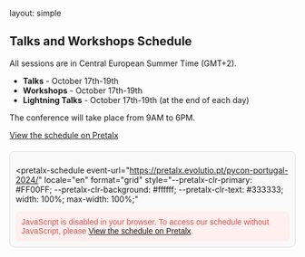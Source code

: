 layout: simple

## Talks and Workshops Schedule

All sessions are in Central European Summer Time (GMT+2).

- **Talks** - October 17th-19th
- **Workshops** - October 17th-19th
- **Lightning Talks** - October 17th-19th (at the end of each day)
<!-- - [**Sprints**](/information/sprints/) - June 8th-9th -->

The conference will take place from 9AM to 6PM.

<a href="https://pretalx.evolutio.pt/pycon-portugal-2024/schedule/" target="_blank">View the schedule on Pretalx</a>

<div id="pretalx-widget-container" style="margin-top: 20px;">
  <script
    type="text/javascript"
    src="https://pretalx.evolutio.pt/pycon-portugal-2024/schedule/widget/v2.en.js"
  ></script>

<pretalx-schedule
event-url="https://pretalx.evolutio.pt/pycon-portugal-2024/"
locale="en"
format="grid"
style="--pretalx-clr-primary: #FF00FF; --pretalx-clr-background: #ffffff; --pretalx-clr-text: #333333; width: 100%; max-width: 100%;"

>   </pretalx-schedule>

  <noscript>
    <div class="pretalx-widget">
      <div class="pretalx-widget-info-message">
        JavaScript is disabled in your browser. To access our schedule without
        JavaScript, please
        <a href="https://pretalx.evolutio.pt/pycon-portugal-2024/schedule/" target="_blank">View the schedule on Pretalx</a>.
      </div>
    </div>
  </noscript>
</div>
<style>
  #pretalx-widget-container {
    width: 100%;
    max-width: 100%;
    overflow-x: auto;
    padding: 10px;
    box-sizing: border-box;
    border: 1px solid #ddd;
    border-radius: 8px;
    background-color: #f9f9f9;
}
.pretalx-widget {
    font-family: Arial, sans-serif;
    color: #333;
}
.pretalx-widget-info-message {
    background-color: #ffefef;
    color: #d9534f;
    padding: 10px;
    border-radius: 5px;
    margin-top: 10px;
}
@media (max-width: 768px) {
    #pretalx-widget-container {
        padding: 5px;
    }
    .pretalx-schedule {
        font-size: 14px;
    }
}

</style>

[//]: # 'In this second edition, we had a record number of submissions: 113. 🎉'
[//]: #
[//]: # 'Please check the current Schedule.'
[//]: #
[//]: # 'The conference talks & workshops will take place from 9:00 AM to 6:30 PM, September 7, 8, and 9.'

<br>
  <!-- <hr class="purple-line"> -->
<!-- Keep checking this page , we normally update on a daily basis. -->

<!-- Follow us on social media for up to date information - see footer below! -->

<br>
<br>
<br>
<br>
